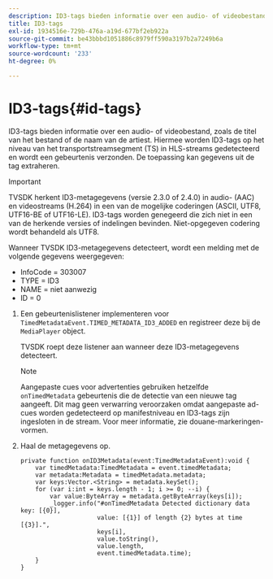 ```yaml
---
description: ID3-tags bieden informatie over een audio- of videobestand, zoals de titel van het bestand of de naam van de artiest. Hiermee worden ID3-tags op het niveau van het transportstreamsegment (TS) in HLS-streams gedetecteerd en wordt een gebeurtenis verzonden. De toepassing kan gegevens uit de tag extraheren.
title: ID3-tags
exl-id: 1934516e-729b-476a-a19d-677bf2eb922a
source-git-commit: be43bbbd1051886c8979ff590a3197b2a7249b6a
workflow-type: tm+mt
source-wordcount: '233'
ht-degree: 0%

---
```


# ID3-tags{#id-tags}

ID3-tags bieden informatie over een audio- of videobestand, zoals de titel van het bestand of de naam van de artiest. Hiermee worden ID3-tags op het niveau van het transportstreamsegment (TS) in HLS-streams gedetecteerd en wordt een gebeurtenis verzonden. De toepassing kan gegevens uit de tag extraheren.

>[!IMPORTANT]
>
>TVSDK herkent ID3-metagegevens (versie 2.3.0 of 2.4.0) in audio- (AAC) en videostreams (H.264) in een van de mogelijke coderingen (ASCII, UTF8, UTF16-BE of UTF16-LE). ID3-tags worden genegeerd die zich niet in een van de herkende versies of indelingen bevinden. Niet-opgegeven codering wordt behandeld als UTF8.

Wanneer TVSDK ID3-metagegevens detecteert, wordt een melding met de volgende gegevens weergegeven:

* InfoCode = 303007
* TYPE = ID3
* NAME = niet aanwezig
* ID = 0

1. Een gebeurtenislistener implementeren voor `TimedMetadataEvent.TIMED_METADATA_ID3_ADDED` en registreer deze bij de `MediaPlayer` object.

   TVSDK roept deze listener aan wanneer deze ID3-metagegevens detecteert.

   >[!NOTE]
   >
   >Aangepaste cues voor advertenties gebruiken hetzelfde `onTimedMetadata` gebeurtenis die de detectie van een nieuwe tag aangeeft. Dit mag geen verwarring veroorzaken omdat aangepaste ad-cues worden gedetecteerd op manifestniveau en ID3-tags zijn ingesloten in de stream. Voor meer informatie, zie douane-markeringen-vormen.

1. Haal de metagegevens op.

   ```
   private function onID3Metadata(event:TimedMetadataEvent):void { 
       var timedMetadata:TimedMetadata = event.timedMetadata; 
       var metadata:Metadata = timedMetadata.metadata; 
       var keys:Vector.<String> = metadata.keySet(); 
       for (var i:int = keys.length - 1; i >= 0; --i) { 
           var value:ByteArray = metadata.getByteArray(keys[i]); 
           _logger.info("#onTimedMetadata Detected dictionary data key: [{0}],  
                        value: [{1}] of length {2} bytes at time [{3}].",  
                        keys[i],  
                        value.toString(),  
                        value.length,  
                        event.timedMetadata.time); 
       } 
   } 
   ```
